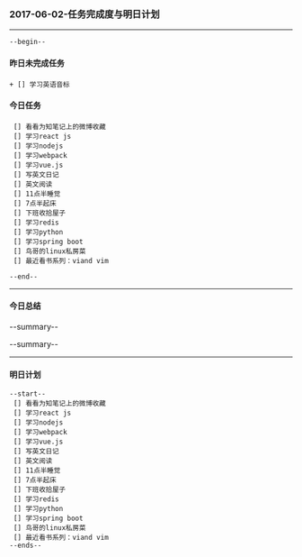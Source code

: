 ### 2017-06-02-任务完成度与明日计划

----------------------------------------------------------------------------------------------------------
    --begin--
#### 昨日未完成任务
    + [] 学习英语音标

#### 今日任务
     [] 看看为知笔记上的微博收藏
     [] 学习react js
     [] 学习nodejs
     [] 学习webpack
     [] 学习vue.js
     [] 写英文日记
     [] 英文阅读
     [] 11点半睡觉
     [] 7点半起床
     [] 下班收拾屋子
     [] 学习redis 
     [] 学习python 
     [] 学习spring boot
     [] 鸟哥的linux私房菜
     [] 最近看书系列：viand vim 
    
	--end--

----------------------------------------------------------------------------------------------------------
#### 今日总结
--summary--


--summary--

----------------------------------------------------------------------------------------------------------
#### 明日计划
    --start--
     [] 看看为知笔记上的微博收藏
     [] 学习react js
     [] 学习nodejs
     [] 学习webpack
     [] 学习vue.js
     [] 写英文日记
     [] 英文阅读
     [] 11点半睡觉
     [] 7点半起床
     [] 下班收拾屋子
     [] 学习redis 
     [] 学习python 
     [] 学习spring boot
     [] 鸟哥的linux私房菜
     [] 最近看书系列：viand vim 
    --ends--
